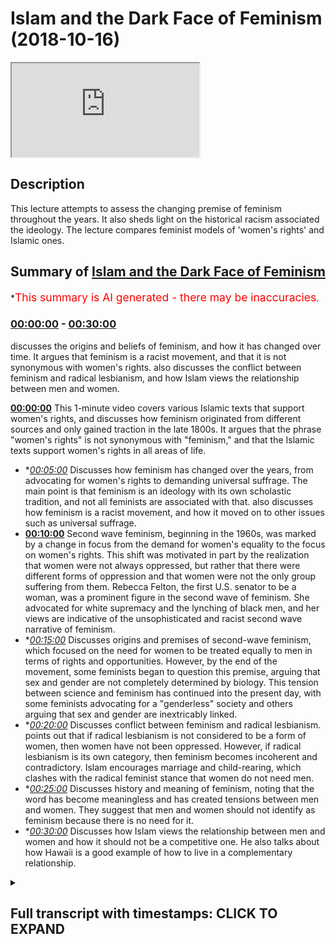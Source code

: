 # Islam and the Dark Face of Feminism (2018-10-16)

<iframe loading='lazy' src='https://www.youtube.com/embed/sC5K5PT-atA'></iframe>

## Description

This lecture attempts to assess the changing premise of feminism throughout the years. It also sheds light on the historical racism associated the ideology. The lecture compares feminist models of 'women's rights' and Islamic ones.

## Summary of [Islam and the Dark Face of Feminism](https://www.youtube.com/watch?v=sC5K5PT-atA)

\*<span style="color:red; font-size:125%">This summary is AI generated - there may be inaccuracies</span>.

### [00:00:00](https://www.youtube.com/watch?v=sC5K5PT-atA\&t=0) - [00:30:00](https://www.youtube.com/watch?v=sC5K5PT-atA\&t=1800)

discusses the origins and beliefs of feminism, and how it has changed over time. It argues that feminism is a racist movement, and that it is not synonymous with women's rights.  also discusses the conflict between feminism and radical lesbianism, and how Islam views the relationship between men and women.

**[00:00:00](https://www.youtube.com/watch?v=sC5K5PT-atA\&t=0)** This 1-minute video covers various Islamic texts that support women's rights, and discusses how feminism originated from different sources and only gained traction in the late 1800s. It argues that the phrase "women's rights" is not synonymous with "feminism," and that the Islamic texts support women's rights in all areas of life.

*   \**[00:05:00](https://www.youtube.com/watch?v=sC5K5PT-atA\&t=300)* Discusses how feminism has changed over the years, from advocating for women's rights to demanding universal suffrage. The main point is that feminism is an ideology with its own scholastic tradition, and not all feminists are associated with that.  also discusses how feminism is a racist movement, and how it moved on to other issues such as universal suffrage.
*   **[00:10:00](https://www.youtube.com/watch?v=sC5K5PT-atA\&t=600)** Second wave feminism, beginning in the 1960s, was marked by a change in focus from the demand for women's equality to the focus on women's rights. This shift was motivated in part by the realization that women were not always oppressed, but rather that there were different forms of oppression and that women were not the only group suffering from them. Rebecca Felton, the first U.S. senator to be a woman, was a prominent figure in the second wave of feminism. She advocated for white supremacy and the lynching of black men, and her views are indicative of the unsophisticated and racist second wave narrative of feminism.
*   \**[00:15:00](https://www.youtube.com/watch?v=sC5K5PT-atA\&t=900)* Discusses origins and premises of second-wave feminism, which focused on the need for women to be treated equally to men in terms of rights and opportunities. However, by the end of the movement, some feminists began to question this premise, arguing that sex and gender are not completely determined by biology. This tension between science and feminism has continued into the present day, with some feminists advocating for a "genderless" society and others arguing that sex and gender are inextricably linked.
*   \**[00:20:00](https://www.youtube.com/watch?v=sC5K5PT-atA\&t=1200)* Discusses conflict between feminism and radical lesbianism. points out that if radical lesbianism is not considered to be a form of women, then women have not been oppressed. However, if radical lesbianism is its own category, then feminism becomes incoherent and contradictory. Islam encourages marriage and child-rearing, which clashes with the radical feminist stance that women do not need men.
*   \**[00:25:00](https://www.youtube.com/watch?v=sC5K5PT-atA\&t=1500)* Discusses history and meaning of feminism, noting that the word has become meaningless and has created tensions between men and women. They suggest that men and women should not identify as feminism because there is no need for it.
*   \**[00:30:00](https://www.youtube.com/watch?v=sC5K5PT-atA\&t=1800)* Discusses how Islam views the relationship between men and women and how it should not be a competitive one. He also talks about how Hawaii is a good example of how to live in a complementary relationship.

<details><summary><h2>Full transcript with timestamps: CLICK TO EXPAND</h2></summary>

[0:00:08](https://youtu.be/sC5K5PT-atA?t=8) \[Music]\
[0:00:15](https://youtu.be/sC5K5PT-atA?t=15) salam aliekum wa rahamtullah Havanna\
[0:00:18](https://youtu.be/sC5K5PT-atA?t=18) Catherine let's get started straight\
[0:00:25](https://youtu.be/sC5K5PT-atA?t=25) away by saying that Islam is\
[0:00:31](https://youtu.be/sC5K5PT-atA?t=31) categorically for women's rights there's\
[0:00:35](https://youtu.be/sC5K5PT-atA?t=35) no doubt about that\
[0:00:37](https://youtu.be/sC5K5PT-atA?t=37) just as it's LOM is categorically for\
[0:00:40](https://youtu.be/sC5K5PT-atA?t=40) human rights and just like Islam is\
[0:00:44](https://youtu.be/sC5K5PT-atA?t=44) categorically for human beings giving\
[0:00:47](https://youtu.be/sC5K5PT-atA?t=47) God his rights as well and just like\
[0:00:51](https://youtu.be/sC5K5PT-atA?t=51) Islam is for animal rights anyone who\
[0:00:54](https://youtu.be/sC5K5PT-atA?t=54) denies those realities is denying a part\
[0:00:57](https://youtu.be/sC5K5PT-atA?t=57) of Islam because the ayat and the hadith\
[0:01:01](https://youtu.be/sC5K5PT-atA?t=61) that have come about this matter are too\
[0:01:05](https://youtu.be/sC5K5PT-atA?t=65) plentiful to be disregarded\
[0:01:08](https://youtu.be/sC5K5PT-atA?t=68) for example Allah Subhanahu WA Ta'ala\
[0:01:11](https://youtu.be/sC5K5PT-atA?t=71) says first a javelin robbed boom and\
[0:01:15](https://youtu.be/sC5K5PT-atA?t=75) nearly\
[0:01:16](https://youtu.be/sC5K5PT-atA?t=76) oh dear hemella amylum min who I mean\
[0:01:18](https://youtu.be/sC5K5PT-atA?t=78) coming that Kareena onthe a document but\
[0:01:21](https://youtu.be/sC5K5PT-atA?t=81) that allah subhanaw taala replied to\
[0:01:24](https://youtu.be/sC5K5PT-atA?t=84) them and he said that I will not let to\
[0:01:26](https://youtu.be/sC5K5PT-atA?t=86) waste any deed of a doer whether they be\
[0:01:31](https://youtu.be/sC5K5PT-atA?t=91) male or female and both of them are from\
[0:01:34](https://youtu.be/sC5K5PT-atA?t=94) one another\
[0:01:36](https://youtu.be/sC5K5PT-atA?t=96) allah subhanaw taala he says yes if\
[0:01:40](https://youtu.be/sC5K5PT-atA?t=100) Tunica Phoenicia they ask you about\
[0:01:43](https://youtu.be/sC5K5PT-atA?t=103) women he said would allow you've taken\
[0:01:47](https://youtu.be/sC5K5PT-atA?t=107) Vienna say Allah will tell you about\
[0:01:50](https://youtu.be/sC5K5PT-atA?t=110) them and in that area\
[0:01:52](https://youtu.be/sC5K5PT-atA?t=112) he describes given the rights to here\
[0:01:55](https://youtu.be/sC5K5PT-atA?t=115) Tammany said the ones who are often\
[0:01:57](https://youtu.be/sC5K5PT-atA?t=117) girls particularly and the emphasis on\
[0:02:01](https://youtu.be/sC5K5PT-atA?t=121) female orphans in the Quran I would\
[0:02:03](https://youtu.be/sC5K5PT-atA?t=123) argue is more than any other ancient\
[0:02:07](https://youtu.be/sC5K5PT-atA?t=127) religious texts the Prophet Muhammad SAW\
[0:02:12](https://youtu.be/sC5K5PT-atA?t=132) Allah Allah who suddenly said in a\
[0:02:13](https://youtu.be/sC5K5PT-atA?t=133) hadith murobashi-san ohana that in them\
[0:02:16](https://youtu.be/sC5K5PT-atA?t=136) and itself\
[0:02:17](https://youtu.be/sC5K5PT-atA?t=137) hijae and that certainly men are equal\
[0:02:20](https://youtu.be/sC5K5PT-atA?t=140) to women but it's this equality that\
[0:02:24](https://youtu.be/sC5K5PT-atA?t=144) we're going to contest and talk about\
[0:02:26](https://youtu.be/sC5K5PT-atA?t=146) today because what equality that the\
[0:02:28](https://youtu.be/sC5K5PT-atA?t=148) prophet muhammad sallallahoalyhiwasallam\
[0:02:29](https://youtu.be/sC5K5PT-atA?t=149) mean here the hadith itself was\
[0:02:33](https://youtu.be/sC5K5PT-atA?t=153) referring to will do and I assure was\
[0:02:39](https://youtu.be/sC5K5PT-atA?t=159) asking the Prophet Muhammad SAW\
[0:02:40](https://youtu.be/sC5K5PT-atA?t=160) hilarious mmm is it the same for men as\
[0:02:42](https://youtu.be/sC5K5PT-atA?t=162) it is for women and so he replied with\
[0:02:44](https://youtu.be/sC5K5PT-atA?t=164) this phrase the inner man he said of\
[0:02:46](https://youtu.be/sC5K5PT-atA?t=166) jihad agenda certainly men are equal to\
[0:02:49](https://youtu.be/sC5K5PT-atA?t=169) women ie in front of the law in front of\
[0:02:53](https://youtu.be/sC5K5PT-atA?t=173) the Islamic law men are equal to women\
[0:02:55](https://youtu.be/sC5K5PT-atA?t=175) so long as there is not an indicator or\
[0:02:58](https://youtu.be/sC5K5PT-atA?t=178) what you refer to in Arabic is a Kareena\
[0:03:00](https://youtu.be/sC5K5PT-atA?t=180) to indicate otherwise\
[0:03:03](https://youtu.be/sC5K5PT-atA?t=183) and most of Sharia or most of the Quran\
[0:03:08](https://youtu.be/sC5K5PT-atA?t=188) the camera the Quran Sunnah are very\
[0:03:11](https://youtu.be/sC5K5PT-atA?t=191) much for both sexes the Prophet Muhammad\
[0:03:16](https://youtu.be/sC5K5PT-atA?t=196) sallallahu alayhi wa sallam on many\
[0:03:18](https://youtu.be/sC5K5PT-atA?t=198) different occasions he told men and\
[0:03:21](https://youtu.be/sC5K5PT-atA?t=201) women\
[0:03:22](https://youtu.be/sC5K5PT-atA?t=202) he stole so many say a Huayra that be\
[0:03:26](https://youtu.be/sC5K5PT-atA?t=206) good to women in fact in his final\
[0:03:28](https://youtu.be/sC5K5PT-atA?t=208) speech in our offer he made this a point\
[0:03:31](https://youtu.be/sC5K5PT-atA?t=211) of emphasis just as he made racism a\
[0:03:35](https://youtu.be/sC5K5PT-atA?t=215) point of emphasis and how we should\
[0:03:37](https://youtu.be/sC5K5PT-atA?t=217) avoid this as well so there is no doubt\
[0:03:41](https://youtu.be/sC5K5PT-atA?t=221) in anyone's mind and they cannot be a\
[0:03:44](https://youtu.be/sC5K5PT-atA?t=224) disputation that islam is pro woman's\
[0:03:49](https://youtu.be/sC5K5PT-atA?t=229) rights\
[0:03:51](https://youtu.be/sC5K5PT-atA?t=231) well the question remains is the phrase\
[0:03:57](https://youtu.be/sC5K5PT-atA?t=237) women's rights synonymous with the\
[0:03:59](https://youtu.be/sC5K5PT-atA?t=239) phrase feminism that question requires\
[0:04:03](https://youtu.be/sC5K5PT-atA?t=243) some kind of a historical investigation\
[0:04:06](https://youtu.be/sC5K5PT-atA?t=246) which we will go through today you see\
[0:04:10](https://youtu.be/sC5K5PT-atA?t=250) feminism as a phrase originated in the\
[0:04:14](https://youtu.be/sC5K5PT-atA?t=254) late 1800s it appeared in some French\
[0:04:19](https://youtu.be/sC5K5PT-atA?t=259) texts some medical texts and others\
[0:04:21](https://youtu.be/sC5K5PT-atA?t=261) other texts it was not regarded as a\
[0:04:25](https://youtu.be/sC5K5PT-atA?t=265) term referencing women's rights in\
[0:04:28](https://youtu.be/sC5K5PT-atA?t=268) particular\
[0:04:29](https://youtu.be/sC5K5PT-atA?t=269) in fact it was seen as the rock roots\
[0:04:31](https://youtu.be/sC5K5PT-atA?t=271) return attempt to label women as\
[0:04:34](https://youtu.be/sC5K5PT-atA?t=274) fanatics of some soul it was only seen\
[0:04:37](https://youtu.be/sC5K5PT-atA?t=277) in a Scholastic sense after the 60s or\
[0:04:42](https://youtu.be/sC5K5PT-atA?t=282) 70s and if you go on for example Google\
[0:04:44](https://youtu.be/sC5K5PT-atA?t=284) Ngram it's a really interesting tool you\
[0:04:47](https://youtu.be/sC5K5PT-atA?t=287) write the word feminism you'll find that\
[0:04:49](https://youtu.be/sC5K5PT-atA?t=289) the word really wasn't being used up\
[0:04:51](https://youtu.be/sC5K5PT-atA?t=291) until the 60s 70s to refer to women's\
[0:04:54](https://youtu.be/sC5K5PT-atA?t=294) right activism is this to suggest that\
[0:04:57](https://youtu.be/sC5K5PT-atA?t=297) for all of human history that women were\
[0:05:00](https://youtu.be/sC5K5PT-atA?t=300) not we're men and women were not asking\
[0:05:03](https://youtu.be/sC5K5PT-atA?t=303) for their rights or women's rights of\
[0:05:06](https://youtu.be/sC5K5PT-atA?t=306) course not is this to suggest that women\
[0:05:09](https://youtu.be/sC5K5PT-atA?t=309) only in the 60s and 70s began to realize\
[0:05:12](https://youtu.be/sC5K5PT-atA?t=312) that it's time to demand rights for\
[0:05:16](https://youtu.be/sC5K5PT-atA?t=316) women of course not so the point is this\
[0:05:21](https://youtu.be/sC5K5PT-atA?t=321) is that feminism now is a political\
[0:05:24](https://youtu.be/sC5K5PT-atA?t=324) philosophy it is a political philosophy\
[0:05:28](https://youtu.be/sC5K5PT-atA?t=328) if you go into a university they have\
[0:05:31](https://youtu.be/sC5K5PT-atA?t=331) gender studies they have political\
[0:05:34](https://youtu.be/sC5K5PT-atA?t=334) philosophy courses it's an ideology it\
[0:05:37](https://youtu.be/sC5K5PT-atA?t=337) has its own scholastic tradition and\
[0:05:40](https://youtu.be/sC5K5PT-atA?t=340) when someone says I am a feminist they\
[0:05:43](https://youtu.be/sC5K5PT-atA?t=343) are associating themselves with that\
[0:05:46](https://youtu.be/sC5K5PT-atA?t=346) scholastic tradition with that framework\
[0:05:50](https://youtu.be/sC5K5PT-atA?t=350) so someone can be an advocate of women's\
[0:05:54](https://youtu.be/sC5K5PT-atA?t=354) rights without being a feminist and that\
[0:05:57](https://youtu.be/sC5K5PT-atA?t=357) is the majority opinion and for example\
[0:06:00](https://youtu.be/sC5K5PT-atA?t=360) America or other places where survey\
[0:06:02](https://youtu.be/sC5K5PT-atA?t=362) said are done and women decide to not\
[0:06:05](https://youtu.be/sC5K5PT-atA?t=365) identify themselves with feminism now if\
[0:06:09](https://youtu.be/sC5K5PT-atA?t=369) you look for example in Britain where\
[0:06:11](https://youtu.be/sC5K5PT-atA?t=371) the movement the Western movement you\
[0:06:15](https://youtu.be/sC5K5PT-atA?t=375) could say I'm not going to say it\
[0:06:17](https://youtu.be/sC5K5PT-atA?t=377) started in Britain because there was\
[0:06:19](https://youtu.be/sC5K5PT-atA?t=379) parallel movements in Canada in the\
[0:06:21](https://youtu.be/sC5K5PT-atA?t=381) United States of America in France and\
[0:06:24](https://youtu.be/sC5K5PT-atA?t=384) in Britain but looking at Britain just\
[0:06:25](https://youtu.be/sC5K5PT-atA?t=385) for an example here because it was the\
[0:06:27](https://youtu.be/sC5K5PT-atA?t=387) colonial mother of the world if you like\
[0:06:32](https://youtu.be/sC5K5PT-atA?t=392) for example in the 1640s 1650s there\
[0:06:36](https://youtu.be/sC5K5PT-atA?t=396) there kind of emerged this criticism of\
[0:06:40](https://youtu.be/sC5K5PT-atA?t=400) the fact that women were not being\
[0:06:41](https://youtu.be/sC5K5PT-atA?t=401) educated\
[0:06:43](https://youtu.be/sC5K5PT-atA?t=403) for example bail through our matte skin\
[0:06:45](https://youtu.be/sC5K5PT-atA?t=405) a woman she she famously said if you let\
[0:06:50](https://youtu.be/sC5K5PT-atA?t=410) woman be false\
[0:06:51](https://youtu.be/sC5K5PT-atA?t=411) you will let them be slaves she's very\
[0:06:54](https://youtu.be/sC5K5PT-atA?t=414) interesting point in 1792 I think it was\
[0:07:01](https://youtu.be/sC5K5PT-atA?t=421) Mary Wollstonecraft came out she wrote a\
[0:07:05](https://youtu.be/sC5K5PT-atA?t=425) book called the vindication of\
[0:07:06](https://youtu.be/sC5K5PT-atA?t=426) certification of women very very famous\
[0:07:08](https://youtu.be/sC5K5PT-atA?t=428) book it's seen as probably one of the\
[0:07:10](https://youtu.be/sC5K5PT-atA?t=430) most impressive books that started what\
[0:07:14](https://youtu.be/sC5K5PT-atA?t=434) is referred to sometimes as first wave\
[0:07:16](https://youtu.be/sC5K5PT-atA?t=436) feminism after her and during her time\
[0:07:20](https://youtu.be/sC5K5PT-atA?t=440) after and around the French Revolution\
[0:07:22](https://youtu.be/sC5K5PT-atA?t=442) many people came out and the main demand\
[0:07:26](https://youtu.be/sC5K5PT-atA?t=446) was as follows this was the main premise\
[0:07:28](https://youtu.be/sC5K5PT-atA?t=448) of feminism at that particular time the\
[0:07:30](https://youtu.be/sC5K5PT-atA?t=450) main demand was that women just like men\
[0:07:33](https://youtu.be/sC5K5PT-atA?t=453) have mental faculties they have\
[0:07:35](https://youtu.be/sC5K5PT-atA?t=455) intellect they have rationality and\
[0:07:37](https://youtu.be/sC5K5PT-atA?t=457) therefore their intellect and\
[0:07:39](https://youtu.be/sC5K5PT-atA?t=459) rationality should be nourished through\
[0:07:41](https://youtu.be/sC5K5PT-atA?t=461) the system of education and this was the\
[0:07:44](https://youtu.be/sC5K5PT-atA?t=464) main argument of Mary Wollstonecraft she\
[0:07:46](https://youtu.be/sC5K5PT-atA?t=466) said that we should be educated just\
[0:07:48](https://youtu.be/sC5K5PT-atA?t=468) like men why not we are we are\
[0:07:49](https://youtu.be/sC5K5PT-atA?t=469) accountable are we not were intelligent\
[0:07:52](https://youtu.be/sC5K5PT-atA?t=472) are we not we have intellect do we not\
[0:07:55](https://youtu.be/sC5K5PT-atA?t=475) have that so the argument was a very\
[0:07:57](https://youtu.be/sC5K5PT-atA?t=477) clear argument a very simple argument\
[0:08:02](https://youtu.be/sC5K5PT-atA?t=482) and that's why it was a very true\
[0:08:03](https://youtu.be/sC5K5PT-atA?t=483) argument and not many people in history\
[0:08:07](https://youtu.be/sC5K5PT-atA?t=487) not many people in history really would\
[0:08:10](https://youtu.be/sC5K5PT-atA?t=490) go against the premise of those\
[0:08:12](https://youtu.be/sC5K5PT-atA?t=492) arguments or I should say not\
[0:08:15](https://youtu.be/sC5K5PT-atA?t=495) many people today even because in the\
[0:08:18](https://youtu.be/sC5K5PT-atA?t=498) Dark Ages and in the in Europe you had\
[0:08:22](https://youtu.be/sC5K5PT-atA?t=502) serious problems when it related for\
[0:08:26](https://youtu.be/sC5K5PT-atA?t=506) example to him his education so the main\
[0:08:30](https://youtu.be/sC5K5PT-atA?t=510) point is this moved on to what you call\
[0:08:33](https://youtu.be/sC5K5PT-atA?t=513) universal suffrage and here is where we\
[0:08:37](https://youtu.be/sC5K5PT-atA?t=517) need to really think about some very key\
[0:08:38](https://youtu.be/sC5K5PT-atA?t=518) questions universal suffrage is the idea\
[0:08:42](https://youtu.be/sC5K5PT-atA?t=522) that men and women should both vote and\
[0:08:44](https://youtu.be/sC5K5PT-atA?t=524) in both the United States of America and\
[0:08:47](https://youtu.be/sC5K5PT-atA?t=527) United Kingdom and other places like\
[0:08:49](https://youtu.be/sC5K5PT-atA?t=529) Canada and France and other places there\
[0:08:53](https://youtu.be/sC5K5PT-atA?t=533) was a movement now to try and get women\
[0:08:55](https://youtu.be/sC5K5PT-atA?t=535) to vote\
[0:08:57](https://youtu.be/sC5K5PT-atA?t=537) now obviously once again from our\
[0:09:01](https://youtu.be/sC5K5PT-atA?t=541) perspective as Muslims we don't have any\
[0:09:02](https://youtu.be/sC5K5PT-atA?t=542) issue with this because at the time of\
[0:09:05](https://youtu.be/sC5K5PT-atA?t=545) the Prophet Muhammad SAW Allah resell em\
[0:09:07](https://youtu.be/sC5K5PT-atA?t=547) when they were given doing by Iowa's men\
[0:09:09](https://youtu.be/sC5K5PT-atA?t=549) and women doing beya\
[0:09:10](https://youtu.be/sC5K5PT-atA?t=550) we don't have an issue with this we\
[0:09:12](https://youtu.be/sC5K5PT-atA?t=552) don't have an issue with it\
[0:09:13](https://youtu.be/sC5K5PT-atA?t=553) fundamentally like you know the why\
[0:09:16](https://youtu.be/sC5K5PT-atA?t=556) should women not have a vote this is not\
[0:09:17](https://youtu.be/sC5K5PT-atA?t=557) an issue for us so once again here there\
[0:09:19](https://youtu.be/sC5K5PT-atA?t=559) was no line there is no line of\
[0:09:20](https://youtu.be/sC5K5PT-atA?t=560) demarcation we have not parted ways yet\
[0:09:23](https://youtu.be/sC5K5PT-atA?t=563) with the feminists with the so-called\
[0:09:24](https://youtu.be/sC5K5PT-atA?t=564) feminists because at this point in time\
[0:09:26](https://youtu.be/sC5K5PT-atA?t=566) by the way they didn't call themselves\
[0:09:27](https://youtu.be/sC5K5PT-atA?t=567) feminists those individuals didn't call\
[0:09:29](https://youtu.be/sC5K5PT-atA?t=569) themselves feminists some points need to\
[0:09:33](https://youtu.be/sC5K5PT-atA?t=573) be noted first wave feminism despite\
[0:09:37](https://youtu.be/sC5K5PT-atA?t=577) having reasonable claims was a racist\
[0:09:40](https://youtu.be/sC5K5PT-atA?t=580) movement now wait a minute we're going\
[0:09:42](https://youtu.be/sC5K5PT-atA?t=582) controversial all of a sudden yes I am\
[0:09:45](https://youtu.be/sC5K5PT-atA?t=585) but it's the truth\
[0:09:47](https://youtu.be/sC5K5PT-atA?t=587) and most people would recognize this for\
[0:09:49](https://youtu.be/sC5K5PT-atA?t=589) example emily's canton who started this\
[0:09:56](https://youtu.be/sC5K5PT-atA?t=596) in the the Falls conference the Seneca\
[0:10:00](https://youtu.be/sC5K5PT-atA?t=600) Falls conference in 1848 she was not\
[0:10:05](https://youtu.be/sC5K5PT-atA?t=605) happy with the fact that black people\
[0:10:08](https://youtu.be/sC5K5PT-atA?t=608) could get the vote for example before\
[0:10:10](https://youtu.be/sC5K5PT-atA?t=610) white women would likewise Felton\
[0:10:16](https://youtu.be/sC5K5PT-atA?t=616) Rebecca Felton Rebecca Latimer Felton\
[0:10:20](https://youtu.be/sC5K5PT-atA?t=620) she was the first senator of the United\
[0:10:23](https://youtu.be/sC5K5PT-atA?t=623) States that was a woman and she\
[0:10:26](https://youtu.be/sC5K5PT-atA?t=626) explicitly advocated white supremacy she\
[0:10:29](https://youtu.be/sC5K5PT-atA?t=629) was part of the KKK and she said that if\
[0:10:32](https://youtu.be/sC5K5PT-atA?t=632) it wasn't I cannot bear to see a black\
[0:10:34](https://youtu.be/sC5K5PT-atA?t=634) man you know vote on my rights I cannot\
[0:10:37](https://youtu.be/sC5K5PT-atA?t=637) bear to see this and she even advocated\
[0:10:40](https://youtu.be/sC5K5PT-atA?t=640) the lynching of black men lynching she\
[0:10:42](https://youtu.be/sC5K5PT-atA?t=642) said I would rather see a thousand black\
[0:10:45](https://youtu.be/sC5K5PT-atA?t=645) men lynched every week then then for me\
[0:10:49](https://youtu.be/sC5K5PT-atA?t=649) too\
[0:10:49](https://youtu.be/sC5K5PT-atA?t=649) then for them to vote for my my issues\
[0:10:52](https://youtu.be/sC5K5PT-atA?t=652) and this is not isolated incidents even\
[0:10:56](https://youtu.be/sC5K5PT-atA?t=656) in the United States the United States\
[0:10:57](https://youtu.be/sC5K5PT-atA?t=657) but in the United Kingdom you had me\
[0:10:59](https://youtu.be/sC5K5PT-atA?t=659) listen for a four-set who's got a\
[0:11:01](https://youtu.be/sC5K5PT-atA?t=661) society named after her now in the\
[0:11:03](https://youtu.be/sC5K5PT-atA?t=663) United Kingdom it's called the Fawcett\
[0:11:05](https://youtu.be/sC5K5PT-atA?t=665) Society she was once again very appalled\
[0:11:09](https://youtu.be/sC5K5PT-atA?t=669) with the fact that New Zealand Maori\
[0:11:11](https://youtu.be/sC5K5PT-atA?t=671) woman have a vote before white woman do\
[0:11:14](https://youtu.be/sC5K5PT-atA?t=674) so she this was a racist movement why is\
[0:11:17](https://youtu.be/sC5K5PT-atA?t=677) this very important because the second\
[0:11:22](https://youtu.be/sC5K5PT-atA?t=682) wave narrative of feminism which we're\
[0:11:24](https://youtu.be/sC5K5PT-atA?t=684) going to talk about more in detail has\
[0:11:28](https://youtu.be/sC5K5PT-atA?t=688) women being oppressed at all times by\
[0:11:31](https://youtu.be/sC5K5PT-atA?t=691) men this is the narrative this is the\
[0:11:32](https://youtu.be/sC5K5PT-atA?t=692) story that here you have women on the\
[0:11:36](https://youtu.be/sC5K5PT-atA?t=696) bottom subjugated subordinated oppressed\
[0:11:39](https://youtu.be/sC5K5PT-atA?t=699) and then you have men on the top\
[0:11:41](https://youtu.be/sC5K5PT-atA?t=701) oppressing them my question if this is a\
[0:11:45](https://youtu.be/sC5K5PT-atA?t=705) generalizable statement can we say that\
[0:11:50](https://youtu.be/sC5K5PT-atA?t=710) black men were oppressing white women\
[0:11:53](https://youtu.be/sC5K5PT-atA?t=713) wait a minute say this one more time\
[0:11:55](https://youtu.be/sC5K5PT-atA?t=715) okay okay no problem I'll say again if\
[0:12:01](https://youtu.be/sC5K5PT-atA?t=721) this is a generalizable thesis that men\
[0:12:06](https://youtu.be/sC5K5PT-atA?t=726) are oppressing women can we say in the\
[0:12:11](https://youtu.be/sC5K5PT-atA?t=731) context of the United States or the\
[0:12:13](https://youtu.be/sC5K5PT-atA?t=733) British colonial context that men of\
[0:12:17](https://youtu.be/sC5K5PT-atA?t=737) color and what I'm going to just say\
[0:12:18](https://youtu.be/sC5K5PT-atA?t=738) black men either black men living in the\
[0:12:22](https://youtu.be/sC5K5PT-atA?t=742) United States all colonial subjects of\
[0:12:27](https://youtu.be/sC5K5PT-atA?t=747) other nations can we say those men were\
[0:12:29](https://youtu.be/sC5K5PT-atA?t=749) were oppressing women can we say this\
[0:12:31](https://youtu.be/sC5K5PT-atA?t=751) it's impossible for us to make this\
[0:12:34](https://youtu.be/sC5K5PT-atA?t=754) claim the narrative of feminism\
[0:12:38](https://youtu.be/sC5K5PT-atA?t=758) therefore is an unsophisticated\
[0:12:40](https://youtu.be/sC5K5PT-atA?t=760) narrative because the narrative is this\
[0:12:43](https://youtu.be/sC5K5PT-atA?t=763) men are always oppressors and women are\
[0:12:46](https://youtu.be/sC5K5PT-atA?t=766) always oppressed but here's the question\
[0:12:48](https://youtu.be/sC5K5PT-atA?t=768) we must ask what men are you talking\
[0:12:51](https://youtu.be/sC5K5PT-atA?t=771) about and what women are you talking\
[0:12:52](https://youtu.be/sC5K5PT-atA?t=772) about\
[0:12:53](https://youtu.be/sC5K5PT-atA?t=773) and what time are you talking about\
[0:12:56](https://youtu.be/sC5K5PT-atA?t=776) because each time has its own context\
[0:13:00](https://youtu.be/sC5K5PT-atA?t=780) this is our this is our point of\
[0:13:04](https://youtu.be/sC5K5PT-atA?t=784) separation now we say that actually the\
[0:13:12](https://youtu.be/sC5K5PT-atA?t=792) narrative the story the myth that men\
[0:13:16](https://youtu.be/sC5K5PT-atA?t=796) throughout all of history have been\
[0:13:19](https://youtu.be/sC5K5PT-atA?t=799) attacking and oppressing vulnerable when\
[0:13:24](https://youtu.be/sC5K5PT-atA?t=804) has some truth in it but it is not true\
[0:13:28](https://youtu.be/sC5K5PT-atA?t=808) absolutely we also find the opposite\
[0:13:31](https://youtu.be/sC5K5PT-atA?t=811) being the case do you think that Rebecca\
[0:13:35](https://youtu.be/sC5K5PT-atA?t=815) Felton\
[0:13:36](https://youtu.be/sC5K5PT-atA?t=816) the first senator of the United States\
[0:13:39](https://youtu.be/sC5K5PT-atA?t=819) if she had her way that they would not\
[0:13:43](https://youtu.be/sC5K5PT-atA?t=823) have been an oppression against black\
[0:13:45](https://youtu.be/sC5K5PT-atA?t=825) men in the United States of America so\
[0:13:48](https://youtu.be/sC5K5PT-atA?t=828) here this is very important we cannot\
[0:13:50](https://youtu.be/sC5K5PT-atA?t=830) say that the that men have been\
[0:13:54](https://youtu.be/sC5K5PT-atA?t=834) oppressing women all throughout of all\
[0:13:56](https://youtu.be/sC5K5PT-atA?t=836) of society now second where feminism\
[0:13:59](https://youtu.be/sC5K5PT-atA?t=839) really started in the 60s second wave\
[0:14:02](https://youtu.be/sC5K5PT-atA?t=842) now usually it's divided into first wave\
[0:14:05](https://youtu.be/sC5K5PT-atA?t=845) the second wave and third wave that's\
[0:14:07](https://youtu.be/sC5K5PT-atA?t=847) how they divide it now yeah and they\
[0:14:09](https://youtu.be/sC5K5PT-atA?t=849) also divide feminism into liberal\
[0:14:12](https://youtu.be/sC5K5PT-atA?t=852) feminism Marxist feminism and radical\
[0:14:14](https://youtu.be/sC5K5PT-atA?t=854) feminine it loosely how they define\
[0:14:16](https://youtu.be/sC5K5PT-atA?t=856) feminism historically and ideologically\
[0:14:20](https://youtu.be/sC5K5PT-atA?t=860) that's how they compartmentalize it in\
[0:14:22](https://youtu.be/sC5K5PT-atA?t=862) the 60s you have people like Simone de\
[0:14:25](https://youtu.be/sC5K5PT-atA?t=865) Beauvoir very influential if not in my\
[0:14:28](https://youtu.be/sC5K5PT-atA?t=868) opinion the most influential feminist\
[0:14:30](https://youtu.be/sC5K5PT-atA?t=870) maybe to have ever lived she wrote a\
[0:14:33](https://youtu.be/sC5K5PT-atA?t=873) book called the second sex you had bred\
[0:14:34](https://youtu.be/sC5K5PT-atA?t=874) a betty Friedan who wrote a book called\
[0:14:36](https://youtu.be/sC5K5PT-atA?t=876) feminine mystique you had these women\
[0:14:38](https://youtu.be/sC5K5PT-atA?t=878) coming out and writing books about\
[0:14:40](https://youtu.be/sC5K5PT-atA?t=880) feminism and here now the premise has\
[0:14:44](https://youtu.be/sC5K5PT-atA?t=884) changed now this is very important\
[0:14:45](https://youtu.be/sC5K5PT-atA?t=885) because the question would be okay\
[0:14:47](https://youtu.be/sC5K5PT-atA?t=887) what's wrong with being a feminist right\
[0:14:49](https://youtu.be/sC5K5PT-atA?t=889) now we don't know what's wrong with\
[0:14:50](https://youtu.be/sC5K5PT-atA?t=890) being a fair isn't it just about women's\
[0:14:52](https://youtu.be/sC5K5PT-atA?t=892) rights I'll tell you what the problem is\
[0:14:54](https://youtu.be/sC5K5PT-atA?t=894) first wave feminism the demand was\
[0:14:57](https://youtu.be/sC5K5PT-atA?t=897) reasonable we need to women need to be\
[0:14:59](https://youtu.be/sC5K5PT-atA?t=899) educated just like men women need the\
[0:15:02](https://youtu.be/sC5K5PT-atA?t=902) vote just like men women need to be a\
[0:15:04](https://youtu.be/sC5K5PT-atA?t=904) part of public life just like men all of\
[0:15:06](https://youtu.be/sC5K5PT-atA?t=906) these were very reasonable demands which\
[0:15:09](https://youtu.be/sC5K5PT-atA?t=909) were premise for a very reasonable\
[0:15:11](https://youtu.be/sC5K5PT-atA?t=911) intelligible coherent premise which is\
[0:15:14](https://youtu.be/sC5K5PT-atA?t=914) that look men are accountable women are\
[0:15:16](https://youtu.be/sC5K5PT-atA?t=916) accountable men are rational women are\
[0:15:19](https://youtu.be/sC5K5PT-atA?t=919) rational women are rational men are\
[0:15:22](https://youtu.be/sC5K5PT-atA?t=922) intelligent women are intelligent\
[0:15:23](https://youtu.be/sC5K5PT-atA?t=923) therefore they should have the ability\
[0:15:25](https://youtu.be/sC5K5PT-atA?t=925) to nourish their faculties that is a\
[0:15:28](https://youtu.be/sC5K5PT-atA?t=928) coherent premise in the second wave you\
[0:15:31](https://youtu.be/sC5K5PT-atA?t=931) had completely different premise the\
[0:15:33](https://youtu.be/sC5K5PT-atA?t=933) premise changed\
[0:15:36](https://youtu.be/sC5K5PT-atA?t=936) you had a theory now which was saying\
[0:15:39](https://youtu.be/sC5K5PT-atA?t=939) that men and women yes they are\
[0:15:44](https://youtu.be/sC5K5PT-atA?t=944) different this is what Simone de\
[0:15:45](https://youtu.be/sC5K5PT-atA?t=945) Beauvoir said in her book she mentions\
[0:15:48](https://youtu.be/sC5K5PT-atA?t=948) it in her book the second sex she has a\
[0:15:49](https://youtu.be/sC5K5PT-atA?t=949) whole chapter called biology and she\
[0:15:52](https://youtu.be/sC5K5PT-atA?t=952) says yes she even says women are much\
[0:15:54](https://youtu.be/sC5K5PT-atA?t=954) more emotional than men they cry this\
[0:15:57](https://youtu.be/sC5K5PT-atA?t=957) this that the weaker the men will be a\
[0:15:59](https://youtu.be/sC5K5PT-atA?t=959) woman in a fight she said this and she's\
[0:16:01](https://youtu.be/sC5K5PT-atA?t=961) the most influential feminist of all\
[0:16:02](https://youtu.be/sC5K5PT-atA?t=962) time the mother of feminism and she says\
[0:16:05](https://youtu.be/sC5K5PT-atA?t=965) yes men are stronger and women are weak\
[0:16:07](https://youtu.be/sC5K5PT-atA?t=967) and these things we know this we're not\
[0:16:08](https://youtu.be/sC5K5PT-atA?t=968) ignorant she says we know this by the\
[0:16:11](https://youtu.be/sC5K5PT-atA?t=971) way if I had said this it would probably\
[0:16:13](https://youtu.be/sC5K5PT-atA?t=973) seem misogynistic imagine if I was\
[0:16:16](https://youtu.be/sC5K5PT-atA?t=976) working in somewhere in Norway and say\
[0:16:18](https://youtu.be/sC5K5PT-atA?t=978) look women are more emotional than men I\
[0:16:19](https://youtu.be/sC5K5PT-atA?t=979) say this is problematic but if Simone de\
[0:16:22](https://youtu.be/sC5K5PT-atA?t=982) Beauvoir says it no problem anyways the\
[0:16:25](https://youtu.be/sC5K5PT-atA?t=985) truth can only be said by some people in\
[0:16:27](https://youtu.be/sC5K5PT-atA?t=987) certain corners anyways so here she says\
[0:16:31](https://youtu.be/sC5K5PT-atA?t=991) we know the differences between men and\
[0:16:33](https://youtu.be/sC5K5PT-atA?t=993) women there are physiological\
[0:16:34](https://youtu.be/sC5K5PT-atA?t=994) differences there are psychological\
[0:16:36](https://youtu.be/sC5K5PT-atA?t=996) differences there are biological\
[0:16:37](https://youtu.be/sC5K5PT-atA?t=997) differences we know she says despite\
[0:16:40](https://youtu.be/sC5K5PT-atA?t=1000) this this is the point of second wave\
[0:16:43](https://youtu.be/sC5K5PT-atA?t=1003) feminism where the premise starts to\
[0:16:45](https://youtu.be/sC5K5PT-atA?t=1005) crumble underneath she says we know this\
[0:16:48](https://youtu.be/sC5K5PT-atA?t=1008) but despite the differences we should be\
[0:16:52](https://youtu.be/sC5K5PT-atA?t=1012) treated the same that is the premise\
[0:16:55](https://youtu.be/sC5K5PT-atA?t=1015) because gender is socially constructed\
[0:16:58](https://youtu.be/sC5K5PT-atA?t=1018) she famously says that a woman is not a\
[0:17:02](https://youtu.be/sC5K5PT-atA?t=1022) book you you're not born of woman you're\
[0:17:04](https://youtu.be/sC5K5PT-atA?t=1024) made into one so gender is socially\
[0:17:06](https://youtu.be/sC5K5PT-atA?t=1026) constructed therefore were equal we\
[0:17:11](https://youtu.be/sC5K5PT-atA?t=1031) should be treated equally even though in\
[0:17:13](https://youtu.be/sC5K5PT-atA?t=1033) terms of sex we are different first\
[0:17:17](https://youtu.be/sC5K5PT-atA?t=1037) question can you prove this why because\
[0:17:21](https://youtu.be/sC5K5PT-atA?t=1041) here you are you're saying ought to and\
[0:17:23](https://youtu.be/sC5K5PT-atA?t=1043) should these are moral judgments the\
[0:17:27](https://youtu.be/sC5K5PT-atA?t=1047) assumption here is that different things\
[0:17:29](https://youtu.be/sC5K5PT-atA?t=1049) should be treated the same way my\
[0:17:31](https://youtu.be/sC5K5PT-atA?t=1051) question is how can you prove this is\
[0:17:33](https://youtu.be/sC5K5PT-atA?t=1053) there a mechanism of proving this\
[0:17:37](https://youtu.be/sC5K5PT-atA?t=1057) philosophically and she provides\
[0:17:40](https://youtu.be/sC5K5PT-atA?t=1060) absolutely no mechanism whatsoever there\
[0:17:43](https://youtu.be/sC5K5PT-atA?t=1063) is no mechanism now it becomes even more\
[0:17:46](https://youtu.be/sC5K5PT-atA?t=1066) ridiculous because and by the way many\
[0:17:49](https://youtu.be/sC5K5PT-atA?t=1069) who would agree with me even as\
[0:17:51](https://youtu.be/sC5K5PT-atA?t=1071) feminists on this point third wave\
[0:17:54](https://youtu.be/sC5K5PT-atA?t=1074) feminism for example a woman called\
[0:17:57](https://youtu.be/sC5K5PT-atA?t=1077) maanteeeca\
[0:17:58](https://youtu.be/sC5K5PT-atA?t=1078) Wittig who wrote a book in 1996 and also\
[0:18:01](https://youtu.be/sC5K5PT-atA?t=1081) Judith Butler I think she's still she's\
[0:18:05](https://youtu.be/sC5K5PT-atA?t=1085) still alive now these women now are\
[0:18:07](https://youtu.be/sC5K5PT-atA?t=1087) saying that sex itself is socially\
[0:18:11](https://youtu.be/sC5K5PT-atA?t=1091) constructed wait a minute please\
[0:18:13](https://youtu.be/sC5K5PT-atA?t=1093) why did you have to go there why did you\
[0:18:17](https://youtu.be/sC5K5PT-atA?t=1097) have to say such silly things\
[0:18:18](https://youtu.be/sC5K5PT-atA?t=1098) what do you mean sex is socially\
[0:18:20](https://youtu.be/sC5K5PT-atA?t=1100) constructed they use post-modernism post\
[0:18:23](https://youtu.be/sC5K5PT-atA?t=1103) structuralism and these things and they\
[0:18:24](https://youtu.be/sC5K5PT-atA?t=1104) say sex you know what when I say sex\
[0:18:26](https://youtu.be/sC5K5PT-atA?t=1106) we're talking about when a baby is born\
[0:18:28](https://youtu.be/sC5K5PT-atA?t=1108) they are born with certain genitalia a\
[0:18:30](https://youtu.be/sC5K5PT-atA?t=1110) man is born with a penis a woman is born\
[0:18:33](https://youtu.be/sC5K5PT-atA?t=1113) with a vagina\
[0:18:34](https://youtu.be/sC5K5PT-atA?t=1114) yes we can we can see no this is a\
[0:18:38](https://youtu.be/sC5K5PT-atA?t=1118) social construction okay my question to\
[0:18:45](https://youtu.be/sC5K5PT-atA?t=1125) you how do you know I would say to have\
[0:18:47](https://youtu.be/sC5K5PT-atA?t=1127) how do you know what you're saying is\
[0:18:49](https://youtu.be/sC5K5PT-atA?t=1129) not a social construction how can you\
[0:18:51](https://youtu.be/sC5K5PT-atA?t=1131) prove what you're saying is not socially\
[0:18:52](https://youtu.be/sC5K5PT-atA?t=1132) constructed this is why would Oscar\
[0:18:56](https://youtu.be/sC5K5PT-atA?t=1136) so what extent now is because now\
[0:18:59](https://youtu.be/sC5K5PT-atA?t=1139) there's a tension between science and\
[0:19:00](https://youtu.be/sC5K5PT-atA?t=1140) feminism you're denying biological\
[0:19:06](https://youtu.be/sC5K5PT-atA?t=1146) realities so you can make a point at a\
[0:19:09](https://youtu.be/sC5K5PT-atA?t=1149) metaphysical point which cannot be\
[0:19:11](https://youtu.be/sC5K5PT-atA?t=1151) proven why did they have to say this is\
[0:19:13](https://youtu.be/sC5K5PT-atA?t=1153) the question very important question why\
[0:19:14](https://youtu.be/sC5K5PT-atA?t=1154) did they have to go down this route and\
[0:19:16](https://youtu.be/sC5K5PT-atA?t=1156) say that sex is socially constructed or\
[0:19:18](https://youtu.be/sC5K5PT-atA?t=1158) that it doesn't matter sex does not\
[0:19:21](https://youtu.be/sC5K5PT-atA?t=1161) determine gender in any way shape or\
[0:19:24](https://youtu.be/sC5K5PT-atA?t=1164) form why did you have to go down that\
[0:19:25](https://youtu.be/sC5K5PT-atA?t=1165) line of reasoning to fill the gap that\
[0:19:28](https://youtu.be/sC5K5PT-atA?t=1168) Simone de Beauvoir left which is what\
[0:19:30](https://youtu.be/sC5K5PT-atA?t=1170) she had no mechanism of proving that\
[0:19:33](https://youtu.be/sC5K5PT-atA?t=1173) differences should not be treated in\
[0:19:36](https://youtu.be/sC5K5PT-atA?t=1176) different ways\
[0:19:37](https://youtu.be/sC5K5PT-atA?t=1177) in other words Simone de Beauvoir said\
[0:19:40](https://youtu.be/sC5K5PT-atA?t=1180) yes we have biological differences but\
[0:19:42](https://youtu.be/sC5K5PT-atA?t=1182) we should be treated the same but she\
[0:19:44](https://youtu.be/sC5K5PT-atA?t=1184) didn't tell us why or how now these\
[0:19:47](https://youtu.be/sC5K5PT-atA?t=1187) other feminists that came afterwards\
[0:19:49](https://youtu.be/sC5K5PT-atA?t=1189) they realized that there's a problem in\
[0:19:50](https://youtu.be/sC5K5PT-atA?t=1190) that reasoning and they said to make it\
[0:19:52](https://youtu.be/sC5K5PT-atA?t=1192) easy for us we're just going to say yes\
[0:19:55](https://youtu.be/sC5K5PT-atA?t=1195) that sex and gender have no connection\
[0:19:57](https://youtu.be/sC5K5PT-atA?t=1197) whatsoever sex and gender have no\
[0:20:00](https://youtu.be/sC5K5PT-atA?t=1200) connection whatsoever therefore\
[0:20:03](https://youtu.be/sC5K5PT-atA?t=1203) you can be whatever you want to be and\
[0:20:05](https://youtu.be/sC5K5PT-atA?t=1205) this woman Witek she says lesbian women\
[0:20:08](https://youtu.be/sC5K5PT-atA?t=1208) because she was a lesbian radical\
[0:20:09](https://youtu.be/sC5K5PT-atA?t=1209) lesbian she said that by the way a\
[0:20:12](https://youtu.be/sC5K5PT-atA?t=1212) radical lesbian means that she believed\
[0:20:15](https://youtu.be/sC5K5PT-atA?t=1215) that lesbianism was the way forward for\
[0:20:17](https://youtu.be/sC5K5PT-atA?t=1217) women in order to assert themselves\
[0:20:18](https://youtu.be/sC5K5PT-atA?t=1218) independently she said that lesbian\
[0:20:22](https://youtu.be/sC5K5PT-atA?t=1222) women are not women fiber\
[0:20:26](https://youtu.be/sC5K5PT-atA?t=1226) what's the portion I mean what do you\
[0:20:29](https://youtu.be/sC5K5PT-atA?t=1229) say about this how do we respond to that\
[0:20:31](https://youtu.be/sC5K5PT-atA?t=1231) now the point is this fine if they're\
[0:20:34](https://youtu.be/sC5K5PT-atA?t=1234) not women then women have not been\
[0:20:35](https://youtu.be/sC5K5PT-atA?t=1235) oppressed if they're not women then okay\
[0:20:38](https://youtu.be/sC5K5PT-atA?t=1238) was the whole point the whole thesis\
[0:20:40](https://youtu.be/sC5K5PT-atA?t=1240) drops then were they then not men\
[0:20:43](https://youtu.be/sC5K5PT-atA?t=1243) they're not women they're their own\
[0:20:46](https://youtu.be/sC5K5PT-atA?t=1246) category and this is where the feminists\
[0:20:49](https://youtu.be/sC5K5PT-atA?t=1249) start to attack each other because of\
[0:20:52](https://youtu.be/sC5K5PT-atA?t=1252) the incoherence of the premise of\
[0:20:54](https://youtu.be/sC5K5PT-atA?t=1254) feminism the new premise after the\
[0:20:56](https://youtu.be/sC5K5PT-atA?t=1256) second wave for example Germaine Greer\
[0:20:58](https://youtu.be/sC5K5PT-atA?t=1258) who is she's Australian born but she's\
[0:21:01](https://youtu.be/sC5K5PT-atA?t=1261) now based in the UK she wrote a book in\
[0:21:04](https://youtu.be/sC5K5PT-atA?t=1264) 1970 called the the Female Eunuch which\
[0:21:07](https://youtu.be/sC5K5PT-atA?t=1267) means this means someone who has been\
[0:21:10](https://youtu.be/sC5K5PT-atA?t=1270) castrated you know anyways very famous\
[0:21:12](https://youtu.be/sC5K5PT-atA?t=1272) book she came on Newsnight was one of\
[0:21:15](https://youtu.be/sC5K5PT-atA?t=1275) those TV programs and she said that\
[0:21:19](https://youtu.be/sC5K5PT-atA?t=1279) transgendered people yes\
[0:21:21](https://youtu.be/sC5K5PT-atA?t=1281) transgendered people there are not\
[0:21:24](https://youtu.be/sC5K5PT-atA?t=1284) really women so they're all\
[0:21:26](https://youtu.be/sC5K5PT-atA?t=1286) contradicting each other one is saying\
[0:21:28](https://youtu.be/sC5K5PT-atA?t=1288) biology has everything to do with it the\
[0:21:30](https://youtu.be/sC5K5PT-atA?t=1290) other one is biology has nothing to do\
[0:21:31](https://youtu.be/sC5K5PT-atA?t=1291) with it\
[0:21:32](https://youtu.be/sC5K5PT-atA?t=1292) this one is saying sex is linked to\
[0:21:33](https://youtu.be/sC5K5PT-atA?t=1293) gender this one is saying no gender is\
[0:21:35](https://youtu.be/sC5K5PT-atA?t=1295) not linked to sex they are contradicting\
[0:21:37](https://youtu.be/sC5K5PT-atA?t=1297) each other because there is no basis for\
[0:21:39](https://youtu.be/sC5K5PT-atA?t=1299) what is gender\
[0:21:40](https://youtu.be/sC5K5PT-atA?t=1300) what is sex they're all contradicting\
[0:21:42](https://youtu.be/sC5K5PT-atA?t=1302) each other it's literally ramblings this\
[0:21:45](https://youtu.be/sC5K5PT-atA?t=1305) is this is what it is it's become\
[0:21:46](https://youtu.be/sC5K5PT-atA?t=1306) ramblings philosophical ramblings and\
[0:21:50](https://youtu.be/sC5K5PT-atA?t=1310) they're all contradicting each other one\
[0:21:52](https://youtu.be/sC5K5PT-atA?t=1312) after the other the question is why as\
[0:21:56](https://youtu.be/sC5K5PT-atA?t=1316) Muslims for example why can we not\
[0:21:59](https://youtu.be/sC5K5PT-atA?t=1319) associate with this because of many\
[0:22:02](https://youtu.be/sC5K5PT-atA?t=1322) reasons number one Islam is clear in its\
[0:22:06](https://youtu.be/sC5K5PT-atA?t=1326) demarcation between men and women men\
[0:22:09](https://youtu.be/sC5K5PT-atA?t=1329) are biological born as males etc women\
[0:22:14](https://youtu.be/sC5K5PT-atA?t=1334) are and the feminist movement is not\
[0:22:15](https://youtu.be/sC5K5PT-atA?t=1335) agreed upon this\
[0:22:16](https://youtu.be/sC5K5PT-atA?t=1336) and they would seem to suggest that\
[0:22:19](https://youtu.be/sC5K5PT-atA?t=1339) gender is socially constructed this is a\
[0:22:22](https://youtu.be/sC5K5PT-atA?t=1342) problem number two the second wave\
[0:22:24](https://youtu.be/sC5K5PT-atA?t=1344) attack on motherhood the second wave\
[0:22:28](https://youtu.be/sC5K5PT-atA?t=1348) attack on motherhood Simone de Beauvoir\
[0:22:30](https://youtu.be/sC5K5PT-atA?t=1350) has a whole chapter on motherhood and on\
[0:22:34](https://youtu.be/sC5K5PT-atA?t=1354) marriage and she herself never got\
[0:22:36](https://youtu.be/sC5K5PT-atA?t=1356) married and never had children and she\
[0:22:38](https://youtu.be/sC5K5PT-atA?t=1358) thought it was oppressive by virtue of\
[0:22:41](https://youtu.be/sC5K5PT-atA?t=1361) the fact that you do it that you will be\
[0:22:44](https://youtu.be/sC5K5PT-atA?t=1364) oppressed so in other words she thinks\
[0:22:45](https://youtu.be/sC5K5PT-atA?t=1365) that if a woman has a child this she's\
[0:22:48](https://youtu.be/sC5K5PT-atA?t=1368) oppressing herself and she never had a\
[0:22:49](https://youtu.be/sC5K5PT-atA?t=1369) child and its really interesting by the\
[0:22:50](https://youtu.be/sC5K5PT-atA?t=1370) way if you go online you were right her\
[0:22:52](https://youtu.be/sC5K5PT-atA?t=1372) name City born de Beauvoir you'll find\
[0:22:54](https://youtu.be/sC5K5PT-atA?t=1374) that she always wears a hijab it's\
[0:22:56](https://youtu.be/sC5K5PT-atA?t=1376) really interesting I've never seen this\
[0:22:59](https://youtu.be/sC5K5PT-atA?t=1379) woman without her job but she never had\
[0:23:02](https://youtu.be/sC5K5PT-atA?t=1382) a child she never had children she never\
[0:23:06](https://youtu.be/sC5K5PT-atA?t=1386) had a children she never had a children\
[0:23:08](https://youtu.be/sC5K5PT-atA?t=1388) and she never got married and she\
[0:23:09](https://youtu.be/sC5K5PT-atA?t=1389) thought the whole thing was a present so\
[0:23:11](https://youtu.be/sC5K5PT-atA?t=1391) islam encourages marriage encouraging\
[0:23:15](https://youtu.be/sC5K5PT-atA?t=1395) encourages for you to have children\
[0:23:17](https://youtu.be/sC5K5PT-atA?t=1397) therefore there is a contradiction 0.3\
[0:23:20](https://youtu.be/sC5K5PT-atA?t=1400) their attitude towards men generally\
[0:23:24](https://youtu.be/sC5K5PT-atA?t=1404) there they would argue that men are not\
[0:23:26](https://youtu.be/sC5K5PT-atA?t=1406) the enemy\
[0:23:27](https://youtu.be/sC5K5PT-atA?t=1407) betty Friedan said this men are not the\
[0:23:28](https://youtu.be/sC5K5PT-atA?t=1408) enemy but in other parts of her book she\
[0:23:30](https://youtu.be/sC5K5PT-atA?t=1410) says you know in feminine mystique as\
[0:23:34](https://youtu.be/sC5K5PT-atA?t=1414) she wrote in 1963 she said that you know\
[0:23:36](https://youtu.be/sC5K5PT-atA?t=1416) we're in a comfortable concentration\
[0:23:37](https://youtu.be/sC5K5PT-atA?t=1417) camp comfortable concentration just\
[0:23:39](https://youtu.be/sC5K5PT-atA?t=1419) listen to the listen to the words that\
[0:23:41](https://youtu.be/sC5K5PT-atA?t=1421) she's using women in a home are in a\
[0:23:44](https://youtu.be/sC5K5PT-atA?t=1424) comfortable concentration camp how can\
[0:23:47](https://youtu.be/sC5K5PT-atA?t=1427) you have a comfortable concentration\
[0:23:49](https://youtu.be/sC5K5PT-atA?t=1429) camp that's a contradiction in terms a\
[0:23:51](https://youtu.be/sC5K5PT-atA?t=1431) concentration camp is uncomfortable by\
[0:23:53](https://youtu.be/sC5K5PT-atA?t=1433) nature it's meant to be uncomfortable so\
[0:23:56](https://youtu.be/sC5K5PT-atA?t=1436) I can have a comfortable concentration\
[0:23:58](https://youtu.be/sC5K5PT-atA?t=1438) camp anyways these things are extreme\
[0:24:01](https://youtu.be/sC5K5PT-atA?t=1441) ramblings of women who came to\
[0:24:07](https://youtu.be/sC5K5PT-atA?t=1447) radicalize a thesis which was coherent\
[0:24:11](https://youtu.be/sC5K5PT-atA?t=1451) at first and then it became\
[0:24:13](https://youtu.be/sC5K5PT-atA?t=1453) unintelligible incoherent and\
[0:24:16](https://youtu.be/sC5K5PT-atA?t=1456) contradictory so feminism now when you\
[0:24:20](https://youtu.be/sC5K5PT-atA?t=1460) say I'm a feminist\
[0:24:21](https://youtu.be/sC5K5PT-atA?t=1461) people don't even know why if for\
[0:24:23](https://youtu.be/sC5K5PT-atA?t=1463) example I've been to many universities\
[0:24:24](https://youtu.be/sC5K5PT-atA?t=1464) in the UK and we've talked about\
[0:24:27](https://youtu.be/sC5K5PT-atA?t=1467) feminism and I'm not gonna do this here\
[0:24:30](https://youtu.be/sC5K5PT-atA?t=1470) guys you know in no way well I say put\
[0:24:32](https://youtu.be/sC5K5PT-atA?t=1472) your hands up if you're a feminist oh\
[0:24:33](https://youtu.be/sC5K5PT-atA?t=1473) I'm a feminist I believe women's rights\
[0:24:35](https://youtu.be/sC5K5PT-atA?t=1475) so I take one of the people from the\
[0:24:37](https://youtu.be/sC5K5PT-atA?t=1477) audience I say what book have you read\
[0:24:38](https://youtu.be/sC5K5PT-atA?t=1478) about feminism and they say I don't know\
[0:24:41](https://youtu.be/sC5K5PT-atA?t=1481) I haven't really read any books by I\
[0:24:43](https://youtu.be/sC5K5PT-atA?t=1483) believe in women's rights I believe in\
[0:24:45](https://youtu.be/sC5K5PT-atA?t=1485) women's rights as well yes but when you\
[0:24:48](https://youtu.be/sC5K5PT-atA?t=1488) read the works of the feminists you will\
[0:24:50](https://youtu.be/sC5K5PT-atA?t=1490) realize very very quickly that actually\
[0:24:53](https://youtu.be/sC5K5PT-atA?t=1493) especially second-wave feminism it goes\
[0:24:55](https://youtu.be/sC5K5PT-atA?t=1495) a little bit too far and third wave\
[0:24:58](https://youtu.be/sC5K5PT-atA?t=1498) feminism is just nonsense for most\
[0:25:01](https://youtu.be/sC5K5PT-atA?t=1501) people anyways it's just nonsense and it\
[0:25:04](https://youtu.be/sC5K5PT-atA?t=1504) has no basis whatsoever and that's why\
[0:25:07](https://youtu.be/sC5K5PT-atA?t=1507) you'll find that they're contradicting\
[0:25:09](https://youtu.be/sC5K5PT-atA?t=1509) each other on key issues on transgenders\
[0:25:12](https://youtu.be/sC5K5PT-atA?t=1512) on for example what do we do about the\
[0:25:15](https://youtu.be/sC5K5PT-atA?t=1515) objectification of women pornography\
[0:25:17](https://youtu.be/sC5K5PT-atA?t=1517) Andrea Dworkin who is an individual who\
[0:25:21](https://youtu.be/sC5K5PT-atA?t=1521) wrote about feminism and pornography etc\
[0:25:27](https://youtu.be/sC5K5PT-atA?t=1527) she talked about for example there's no\
[0:25:30](https://youtu.be/sC5K5PT-atA?t=1530) difference and this is once again I have\
[0:25:32](https://youtu.be/sC5K5PT-atA?t=1532) to check if I read this correctly\
[0:25:33](https://youtu.be/sC5K5PT-atA?t=1533) between consensual sex and rape Foreman\
[0:25:37](https://youtu.be/sC5K5PT-atA?t=1537) has sex with a man consensually and if\
[0:25:39](https://youtu.be/sC5K5PT-atA?t=1539) he rapes her so we might as well as men\
[0:25:41](https://youtu.be/sC5K5PT-atA?t=1541) we might as well you know\
[0:25:42](https://youtu.be/sC5K5PT-atA?t=1542) according to her theory forget this\
[0:25:43](https://youtu.be/sC5K5PT-atA?t=1543) whole thing of rape let's just do what\
[0:25:45](https://youtu.be/sC5K5PT-atA?t=1545) we need to do what nonsense is this\
[0:25:48](https://youtu.be/sC5K5PT-atA?t=1548) I mean if you really read what they say\
[0:25:51](https://youtu.be/sC5K5PT-atA?t=1551) you cannot identify with their\
[0:25:53](https://youtu.be/sC5K5PT-atA?t=1553) statements if you are rational honest\
[0:25:55](https://youtu.be/sC5K5PT-atA?t=1555) person with sincerity if it was a matter\
[0:25:57](https://youtu.be/sC5K5PT-atA?t=1557) of women's rights and women need to be\
[0:26:00](https://youtu.be/sC5K5PT-atA?t=1560) educated just like men women need to be\
[0:26:02](https://youtu.be/sC5K5PT-atA?t=1562) given rights just like men you we know\
[0:26:05](https://youtu.be/sC5K5PT-atA?t=1565) in the 1800's in this country that you\
[0:26:09](https://youtu.be/sC5K5PT-atA?t=1569) had certain acts put into place for\
[0:26:11](https://youtu.be/sC5K5PT-atA?t=1571) example you had the infant custody act\
[0:26:16](https://youtu.be/sC5K5PT-atA?t=1576) you had in soil in this country in the\
[0:26:18](https://youtu.be/sC5K5PT-atA?t=1578) UK you had in the infant custody act you\
[0:26:22](https://youtu.be/sC5K5PT-atA?t=1582) had you know the married women's\
[0:26:25](https://youtu.be/sC5K5PT-atA?t=1585) Property Act all of these acts the\
[0:26:28](https://youtu.be/sC5K5PT-atA?t=1588) Matrimonial Causes Act all of those acts\
[0:26:31](https://youtu.be/sC5K5PT-atA?t=1591) for example gave women rights to\
[0:26:33](https://youtu.be/sC5K5PT-atA?t=1593) property and they gave women rights to\
[0:26:35](https://youtu.be/sC5K5PT-atA?t=1595) for example divorce the divorce woman's\
[0:26:38](https://youtu.be/sC5K5PT-atA?t=1598) act I forget the name of the Act these\
[0:26:41](https://youtu.be/sC5K5PT-atA?t=1601) were all of the 1800s they were put into\
[0:26:42](https://youtu.be/sC5K5PT-atA?t=1602) place but all of these thing\
[0:26:43](https://youtu.be/sC5K5PT-atA?t=1603) well given to women 1,400 years ago the\
[0:26:47](https://youtu.be/sC5K5PT-atA?t=1607) prophet mohammed salah say a woman came\
[0:26:49](https://youtu.be/sC5K5PT-atA?t=1609) to him she said to him Lola I'm a - that\
[0:26:52](https://youtu.be/sC5K5PT-atA?t=1612) was asked of you Burgi about her husband\
[0:26:53](https://youtu.be/sC5K5PT-atA?t=1613) if it wasn't for the fear of a lot of\
[0:26:55](https://youtu.be/sC5K5PT-atA?t=1615) spat in his face I don't I can't stand\
[0:26:58](https://youtu.be/sC5K5PT-atA?t=1618) the guy\
[0:26:58](https://youtu.be/sC5K5PT-atA?t=1618) for Farah Hebei Tahoma he he got them\
[0:27:01](https://youtu.be/sC5K5PT-atA?t=1621) what can I had a I will hold on till\
[0:27:03](https://youtu.be/sC5K5PT-atA?t=1623) Islam this was the first Alliance Lam\
[0:27:04](https://youtu.be/sC5K5PT-atA?t=1624) woman had the right to divorce a\
[0:27:06](https://youtu.be/sC5K5PT-atA?t=1626) thousand four hundred years ago not in\
[0:27:08](https://youtu.be/sC5K5PT-atA?t=1628) this car in in the UK and the u.s. in\
[0:27:10](https://youtu.be/sC5K5PT-atA?t=1630) these countries it was like 150 years\
[0:27:12](https://youtu.be/sC5K5PT-atA?t=1632) agos nonsense and that's why there was a\
[0:27:14](https://youtu.be/sC5K5PT-atA?t=1634) need for that kind of narrative but\
[0:27:18](https://youtu.be/sC5K5PT-atA?t=1638) that's why there was a need for it woman\
[0:27:20](https://youtu.be/sC5K5PT-atA?t=1640) didn't have the rights on their own\
[0:27:21](https://youtu.be/sC5K5PT-atA?t=1641) property\
[0:27:22](https://youtu.be/sC5K5PT-atA?t=1642) women were being sold in the Victorian\
[0:27:23](https://youtu.be/sC5K5PT-atA?t=1643) period did you know this married woman\
[0:27:25](https://youtu.be/sC5K5PT-atA?t=1645) were being sold as could wife selling\
[0:27:28](https://youtu.be/sC5K5PT-atA?t=1648) there were books written about a wife\
[0:27:31](https://youtu.be/sC5K5PT-atA?t=1651) selling in the Victorian period they\
[0:27:32](https://youtu.be/sC5K5PT-atA?t=1652) were used to be sold a wife used to be\
[0:27:33](https://youtu.be/sC5K5PT-atA?t=1653) sold in England Hey bye my wife this is\
[0:27:37](https://youtu.be/sC5K5PT-atA?t=1657) what used to be that's why there was a\
[0:27:40](https://youtu.be/sC5K5PT-atA?t=1660) need a certain point in time for there\
[0:27:45](https://youtu.be/sC5K5PT-atA?t=1665) was a need for a kind of movement or you\
[0:27:47](https://youtu.be/sC5K5PT-atA?t=1667) could say a kind of effort to get rid of\
[0:27:50](https://youtu.be/sC5K5PT-atA?t=1670) this kind of thing because the premise\
[0:27:55](https://youtu.be/sC5K5PT-atA?t=1675) that men and women are rational\
[0:27:57](https://youtu.be/sC5K5PT-atA?t=1677) accountable actors didn't link with the\
[0:27:59](https://youtu.be/sC5K5PT-atA?t=1679) social organization of that particular\
[0:28:01](https://youtu.be/sC5K5PT-atA?t=1681) time another interesting feminist and I\
[0:28:04](https://youtu.be/sC5K5PT-atA?t=1684) found this really really interesting she\
[0:28:07](https://youtu.be/sC5K5PT-atA?t=1687) is probably one of the biggest names in\
[0:28:09](https://youtu.be/sC5K5PT-atA?t=1689) all of feminism her name is Virginia\
[0:28:10](https://youtu.be/sC5K5PT-atA?t=1690) Woolf and she wrote a book in 1929 she\
[0:28:16](https://youtu.be/sC5K5PT-atA?t=1696) actually wrote many books which one of\
[0:28:18](https://youtu.be/sC5K5PT-atA?t=1698) them was called the three guineas and\
[0:28:19](https://youtu.be/sC5K5PT-atA?t=1699) you know what she said in this book and\
[0:28:21](https://youtu.be/sC5K5PT-atA?t=1701) she's one of the you know she's regarded\
[0:28:23](https://youtu.be/sC5K5PT-atA?t=1703) as one of the biggest feminist thinkers\
[0:28:24](https://youtu.be/sC5K5PT-atA?t=1704) and this is what I will conclude with\
[0:28:25](https://youtu.be/sC5K5PT-atA?t=1705) because I've got one minute 55 seconds\
[0:28:28](https://youtu.be/sC5K5PT-atA?t=1708) why shouldn't we be feminists she said\
[0:28:30](https://youtu.be/sC5K5PT-atA?t=1710) this she said the word feminism it used\
[0:28:37](https://youtu.be/sC5K5PT-atA?t=1717) to refer to when a woman couldn't make a\
[0:28:40](https://youtu.be/sC5K5PT-atA?t=1720) living for herself now all one has the\
[0:28:42](https://youtu.be/sC5K5PT-atA?t=1722) rights that she didn't have so she says\
[0:28:45](https://youtu.be/sC5K5PT-atA?t=1725) now the word has become meaningless and\
[0:28:47](https://youtu.be/sC5K5PT-atA?t=1727) she's writing in 1929 less than 100\
[0:28:51](https://youtu.be/sC5K5PT-atA?t=1731) years ago she goes the word has become\
[0:28:52](https://youtu.be/sC5K5PT-atA?t=1732) meaningless and any meaningly meaning\
[0:28:57](https://youtu.be/sC5K5PT-atA?t=1737) what is morally corrupt she said she\
[0:29:00](https://youtu.be/sC5K5PT-atA?t=1740) referred to the word feminism as they a\
[0:29:02](https://youtu.be/sC5K5PT-atA?t=1742) morally corrupt word because it would be\
[0:29:05](https://youtu.be/sC5K5PT-atA?t=1745) assumed that she thought it would create\
[0:29:06](https://youtu.be/sC5K5PT-atA?t=1746) more tensions between men and women\
[0:29:08](https://youtu.be/sC5K5PT-atA?t=1748) there's no need to use this word 1929\
[0:29:11](https://youtu.be/sC5K5PT-atA?t=1751) she's talking about this before the\
[0:29:13](https://youtu.be/sC5K5PT-atA?t=1753) second wave of feminism even started\
[0:29:15](https://youtu.be/sC5K5PT-atA?t=1755) she's saying it's a morally corrupt\
[0:29:17](https://youtu.be/sC5K5PT-atA?t=1757) words and I will end somehow the line\
[0:29:20](https://youtu.be/sC5K5PT-atA?t=1760) that's why I will say to or men or women\
[0:29:22](https://youtu.be/sC5K5PT-atA?t=1762) who say why should we not identify as\
[0:29:24](https://youtu.be/sC5K5PT-atA?t=1764) feminism because the need for using that\
[0:29:27](https://youtu.be/sC5K5PT-atA?t=1767) terminology is not existent you don't\
[0:29:30](https://youtu.be/sC5K5PT-atA?t=1770) need to use it you don't need to use it\
[0:29:32](https://youtu.be/sC5K5PT-atA?t=1772) you can say I believe in women's rights\
[0:29:33](https://youtu.be/sC5K5PT-atA?t=1773) the Koran says why Matt well well man\
[0:29:37](https://youtu.be/sC5K5PT-atA?t=1777) says the men know my father a lot about\
[0:29:38](https://youtu.be/sC5K5PT-atA?t=1778) the Kamala but this is beautiful a lion\
[0:29:40](https://youtu.be/sC5K5PT-atA?t=1780) that allows us to the to us do not wish\
[0:29:46](https://youtu.be/sC5K5PT-atA?t=1786) for what the other person or what the\
[0:29:51](https://youtu.be/sC5K5PT-atA?t=1791) other gender has lately Jerry now sebum\
[0:29:54](https://youtu.be/sC5K5PT-atA?t=1794) accessible men have a portion of what\
[0:29:57](https://youtu.be/sC5K5PT-atA?t=1797) they have earned well in they say in a\
[0:29:59](https://youtu.be/sC5K5PT-atA?t=1799) sebum mimicked s7 and for women there is\
[0:30:03](https://youtu.be/sC5K5PT-atA?t=1803) a portion of what they have burnt in\
[0:30:05](https://youtu.be/sC5K5PT-atA?t=1805) other words men and women in Islam are\
[0:30:10](https://youtu.be/sC5K5PT-atA?t=1810) both treated with justice and they have\
[0:30:15](https://youtu.be/sC5K5PT-atA?t=1815) a complementary relationship with one\
[0:30:18](https://youtu.be/sC5K5PT-atA?t=1818) another we should not be attempting to\
[0:30:21](https://youtu.be/sC5K5PT-atA?t=1821) compete with one another with the things\
[0:30:23](https://youtu.be/sC5K5PT-atA?t=1823) that either of us don't have some things\
[0:30:26](https://youtu.be/sC5K5PT-atA?t=1826) men can do that women can't and some\
[0:30:29](https://youtu.be/sC5K5PT-atA?t=1829) things women can do that men can't and\
[0:30:30](https://youtu.be/sC5K5PT-atA?t=1830) so therefore we should live in\
[0:30:33](https://youtu.be/sC5K5PT-atA?t=1833) complementing one another and Hawaii and\
[0:30:36](https://youtu.be/sC5K5PT-atA?t=1836) like the day in the night covering one\
[0:30:39](https://youtu.be/sC5K5PT-atA?t=1839) another in that sense and it should not\
[0:30:41](https://youtu.be/sC5K5PT-atA?t=1841) be a competitive relationship rather it\
[0:30:43](https://youtu.be/sC5K5PT-atA?t=1843) should be a complementary relationship\
[0:30:45](https://youtu.be/sC5K5PT-atA?t=1845) for salam aliekum wa rahamtullah were\
[0:30:47](https://youtu.be/sC5K5PT-atA?t=1847) together\
[0:30:48](https://youtu.be/sC5K5PT-atA?t=1848) \[Applause]

</details>
